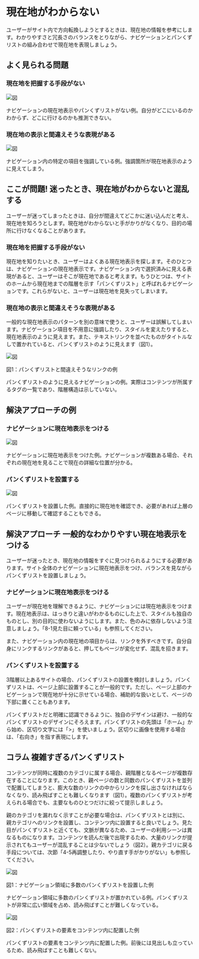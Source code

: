 # 現在地がわからない

ユーザーがサイト内で方向転換しようとするときは、現在地の情報を参考にします。わかりやすさと冗長さのバランスをとりながら、ナビゲーションとパンくずリストの組み合わせで現在地を表現しましょう。

## よく見られる問題

### 現在地を把握する手段がない

![図](../img/4-4-ng01.png)

ナビゲーションの現在地表示やパンくずリストがない例。自分がどこにいるのかわからず、どこに行けるのかも推測できない。

### 現在地の表示と間違えそうな表現がある

![図](../img/4-4-ng02.png)

ナビゲーション内の特定の項目を強調している例。強調箇所が現在地表示のように見えてしまう。

## ここが問題! 迷ったとき、現在地がわからないと混乱する

ユーザーが迷ってしまったときは、自分が間違えてどこかに迷い込んだと考え、現在地を知ろうとします。現在地がわからないと手がかりがなくなり、目的の場所に行けなくなることがあります。

### 現在地を把握する手段がない

現在地を知りたいとき、ユーザーはよくある現在地表示を探します。そのひとつは、ナビゲーションの現在地表示です。ナビゲーション内で選択済みに見える表現があると、ユーザーはそこが現在地であると考えます。もうひとつは、サイトのホームから現在地までの階層を示す「パンくずリスト」と呼ばれるナビゲーションです。これらがないと、ユーザーは現在地を見失ってしまいます。

### 現在地の表示と間違えそうな表現がある

一般的な現在地表示のパターンを別の意味で使うと、ユーザーは誤解してしまいます。ナビゲーション項目を不用意に強調したり、スタイルを変えたりすると、現在地表示のように見えます。また、テキストリンクを並べたものがタイトルなしで置かれていると、パンくずリストのように見えます（図1）。

![図](../img/4-4-fig01.png)

図1：パンくずリストと間違えそうなリンクの例

パンくずリストのように見えるナビゲーションの例。実際はコンテンツが所属するタグの一覧であり、階層構造は示していない。


## 解決アプローチの例

### ナビゲーションに現在地表示をつける

![図](../img/4-4-ok01.png)

ナビゲーションに現在地表示をつけた例。ナビゲーションが複数ある場合、それぞれの現在地を見ることで現在の詳細な位置が分かる。

### パンくずリストを設置する

![図](../img/4-4-ok02.png)

パンくずリストを設置した例。直接的に現在地を確認でき、必要があれば上層のページに移動して確認することもできる。

## 解決アプローチ 一般的なわかりやすい現在地表示をつける

ユーザーが迷ったとき、現在地の情報をすぐに見つけられるようにする必要があります。サイト全体のナビゲーションに現在地表示をつけ、バランスを見ながらパンくずリストを設置しましょう。

### ナビゲーションに現在地表示をつける

ユーザーが現在地を理解できるように、ナビゲーションには現在地表示をつけます。現在地表示は、はっきりと違いがわかるものにした上で、スタイルも独自のものとし、別の目的に使わないようにします。また、色のみに依存しないよう注意しましょう。「8-1見た目に頼っている」も参照してください。

また、ナビゲーション内の現在地の項目からは、リンクを外すべきです。自分自身にリンクするリンクがあると、押してもページが変化せず、混乱を招きます。

### パンくずリストを設置する

3階層以上あるサイトの場合、パンくずリストの設置を検討しましょう。パンくずリストは、ページ上部に設置することが一般的です。ただし、ページ上部のナビゲーションで現在地が十分に示せている場合、補助的な扱いとして、ページの下部に置くこともあります。

パンくずリストだと明確に認識できるように、独自のデザインは避け、一般的なパンくずリストのデザインにそろえます。パンくずリストの先頭は「ホーム」から始め、区切り文字には「>」を使いましょう。区切りに画像を使用する場合は、「右向き」を指す表現にします。

## コラム 複雑すぎるパンくずリスト

コンテンツが同時に複数のカテゴリに属する場合、親階層となるページが複数存在することになります。このとき、親ページの数と同数のパンくずリストを並列で配置してしまうと、膨大な数のリンクの中からリンクを探し出さなければならなくなり、読み飛ばすことも難しくなります（図1）。複数のパンくずリストが考えられる場合でも、主要なものひとつだけに絞って提示しましょう。

親のカテゴリを漏れなく示すことが必要な場合は、パンくずリストとは別に、親カテゴリへのリンクを設置し、コンテンツ内に設置すると良いでしょう。見た目がパンくずリストと近くても、文脈が異なるため、ユーザーの利用シーンは異なるものになります。コンテンツを読んだ後で出現するため、大量のリンクが提示されてもユーザーが混乱することは少ないでしょう（図2）。親カテゴリに戻る手段については、次節「4-5再調整したり、やり直す手がかりがない」も参照してください。

![図](../img/4-4-col01.png)

図1：ナビゲーション領域に多数のパンくずリストを設置した例

ナビゲーション領域に多数のパンくずリストが置かれている例。パンくずリストが非常に広い領域を占め、読み飛ばすことが難しくなっている。

![図](../img/4-4-col02.png)

図2：パンくずリストの要素をコンテンツ内に配置した例

パンくずリストの要素をコンテンツ内に配置した例。前後には見出しも立っているため、読み飛ばすことも難しくない。
